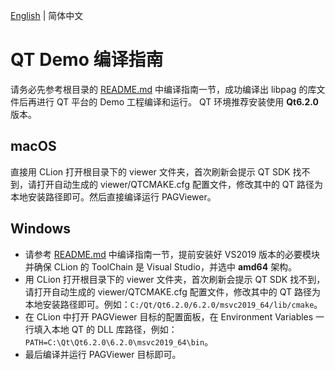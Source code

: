 [English](./README.md) | 简体中文

# QT Demo 编译指南

请务必先参考根目录的 [README.md](./../README.zh_CN.md) 中编译指南一节，成功编译出 libpag 的库文件后再进行 QT 平台的 Demo 工程编译和运行。
QT 环境推荐安装使用 **Qt6.2.0** 版本。

## macOS

直接用 CLion 打开根目录下的 viewer 文件夹，首次刷新会提示 QT SDK 找不到，请打开自动生成的 viewer/QTCMAKE.cfg 配置文件，修改其中的 QT 路径为本地安装路径即可。然后直接编译运行 PAGViewer。

## Windows

- 请参考 [README.md](./../README.zh_CN.md) 中编译指南一节，提前安装好 VS2019 版本的必要模块并确保 CLion 的 ToolChain 是 Visual Studio，并选中 **amd64** 架构。
- 用 CLion 打开根目录下的 viewer 文件夹，首次刷新会提示 QT SDK 找不到，请打开自动生成的 viewer/QTCMAKE.cfg 配置文件，修改其中的 QT 路径为本地安装路径即可。例如：`C:/Qt/Qt6.2.0/6.2.0/msvc2019_64/lib/cmake`。
- 在 CLion 中打开 PAGViewer 目标的配置面板，在 Environment Variables 一行填入本地 QT 的 DLL 库路径，例如：`PATH=C:\Qt\Qt6.2.0\6.2.0\msvc2019_64\bin`。
- 最后编译并运行 PAGViewer 目标即可。



